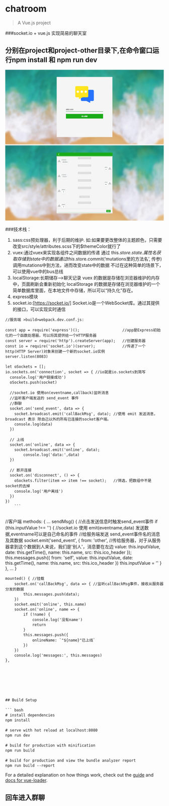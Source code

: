 # chatroom

> A Vue.js project

###socket.io + vue.js 实现简易的聊天室
	
## 分别在project和project-other目录下,在命令窗口运行npm install 和 npm run dev
![>home.vue](README_files/2.jpg)
![>chat.vue](README_files/3.jpg)

###技术栈：
1.  sass:css预处理器，利于后期的维护.
	如:如果要更改整体的主题颜色，只需要改变src/style/attributes.scss下的$themeColor就行了
2.	vuex:通过vuex来实现各组件之间数据的传递
	通过 this.$store.state.属性名 获取存储到state中的数据
	通过 this.$store.commit(‘mutations里的方法名’, 传参) 调用mutations中到方法，进而改变state中的数据
	不过在这种简单的场景下，可以使用vue中的bus总线
3.	localStorage:长期储存-->聊天记录
	vuex 的数据是存储在浏览器维护的内存中，页面刷新会重新初始化
	localStorage 的数据是存储在浏览器维护的一个简单数据库里面，在本地文件中存储，所以可以“持久化”存在。
4.	express模块
5.	socket.io:[https://socket.io/] Socket.io是一个WebSocket库。通过其提供的接口，可以实现实时通信
	
	
	
```
//服务端 >build>webpack.dev.conf.js:

const app = require('express')();					//app是Express初始化的一个函数处理器，可以将其提供给一个HTTP服务器
const server = require('http').createServer(app);	//创建服务器
const io = require('socket.io')(server);			//传递了一个http(HTTP Server)对象来创建一个新的socket.io实例
server.listen(8083)

let oSockets = [];
io.sockets.on('connection', socket => {	//io就是io.sockets到简写
  console.log('用户链接成功')
  oSockets.push(socket)

  //socket.io 使用on(eventname,callback)监听消息
  //监听客户端发送的 send_event 事件
  //群聊
  socket.on('send_event', data => {
	socket.broadcast.emit('callBackMsg', data);	//使用 emit 发送消息，broadcast 表示 除自己以外的所有已连接的socket客户端。
	console.log(data)
  })

  // 上线
  socket.on('online', data => {
	socket.broadcast.emit('online', data);
		console.log('data:',data)
  })

  // 断开连接
  socket.on('disconnect', () => {
	oSockets.filter(item => item !== socket);	//筛选，把数组中不是socket的去掉
	console.log('用户离线')
  })
})
	```
	

```
//客户端
	methods: {
		...
			sendMsg() {		//点击发送信息时触发send_event事件
				if (this.inputValue !== '') {
					//socket.io 使用 emit(eventname,data) 发送数据,eventname可以是自己命名的事件
					//给服务端发送 send_event事件名的消息及其数据
					socket.emit('send_event', {
						from: 'other', //传给服务器，对于从服务器拿到这个数据到人来说，我们是'别人'，消息要在左边
						value: this.inputValue,
						date: this.getTime(),
						name: this.name,
						src: this.ico_header
					});
					this.messages.push({
						from: 'self',
						value: this.inputValue,
						date: this.getTime(),
						name: this.name,
						src: this.ico_header
					})
					this.inputValue = ''
				}
			},
			...
		}

	mounted() { //挂载
		socket.on('callBackMsg', data => { //监听callBackMsg事件，接收从服务器分发的数据
			this.messages.push(data);
		})
		socket.emit('online', this.name)
		socket.on('online', name => {
			if (!name) {
				console.log('没有name')
				return
			}
			this.messages.push({
				onlineName: `"${name}"已上线`
			})
		})
		console.log('messages:', this.messages)
	},
```
	





## Build Setup

``` bash
# install dependencies
npm install

# serve with hot reload at localhost:8080
npm run dev

# build for production with minification
npm run build

# build for production and view the bundle analyzer report
npm run build --report
```

For a detailed explanation on how things work, check out the [guide](http://vuejs-templates.github.io/webpack/) and [docs for vue-loader](http://vuejs.github.io/vue-loader).

## 回车进入群聊